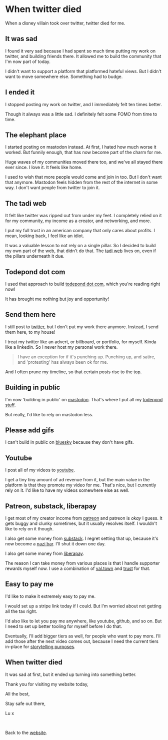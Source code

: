 # When twitter died

When a disney villain took over twitter, twitter died for me.

## It was sad

I found it very sad because I had spent so much time putting my work on twitter, and building friends there. It allowed me to build the community that I'm now part of today.

I didn't want to support a platform that platformed hateful views. But I didn't want to move somewhere else. Something had to budge.

## I ended it

I stopped posting my work on twitter, and I immediately felt ten times better.

Though it always was a little sad. I definitely felt some FOMO from time to time.

## The elephant place

I started posting on mastodon instead. At first, I hated how much worse it worked. But funnily enough, that has now become part of the charm for me.

Huge waves of my communities moved there too, and we've all stayed there ever since. I love it. It feels like home.

I used to wish that more people would come and join in too. But I don't want that anymore. Mastodon feels hidden from the rest of the internet in some way. I don't want people from twitter to join it.

## The tadi web

It felt like twitter was ripped out from under my feet. I completely relied on it for my community, my income as a creator, and networking, and more.

I put my full trust in an american company that only cares about profits. I mean, looking back, I feel like an idiot.

It was a valuable lesson to not rely on a single pillar. So I decided to build my own part of the web, that didn't do that. The [tadi web](https://tadiweb.com) lives on, even if the pillars underneath it due.

## Todepond dot com

I used that approach to build [todepond dot com](/), which you're reading right now!

It has brought me nothing but joy and opportunity!

## Send them here

I still post to [twitter](https://twitter.com/todepond), but I don't put my work there anymore. Instead, I send them here, to my house!

I treat my twitter like an advert, or billboard, or portfolio, for myself. Kinda like a linkedin. So I never host my personal work there.

> I have an exception for if it's punching up. Punching up, and satire, and 'protesting' has always been ok for me.

And I often prune my timeline, so that certain posts rise to the top.

## Building in public

I'm now 'building in public' on [mastodon](https://elk.zone/mas.to/@Todepond). That's where I put all my [todepond stuff](https://www.todepond.com/wikiblogarden/art/todepond/stuff).

But really, I'd like to rely on mastodon less.

## Please add gifs

I can't build in public on [bluesky](https://bsky.app/profile/todepond.com) because they don't have gifs.

## Youtube

I post all of my videos to [youtube](@Todepond).

I get a tiny tiny amount of ad revenue from it, but the main value in the platform is that they promote my video for me. That's nice, but I currently rely on it. I'd like to have my videos somewhere else as well.

## Patreon, substack, liberapay

I get most of my creator income from [patreon](https://patreon.com/TodePond) and patreon is *okay* I guess. It gets buggy and clunky sometimes, but it usually resolves itself. I wouldn't like to rely on it though.

I also get some money from [substack](https://todepond.substack.com). I regret setting that up, because it's now become a [nazi bar](https://www.theatlantic.com/ideas/archive/2023/11/substack-extremism-nazi-white-supremacy-newsletters/676156/). I'll shut it down one day.

I also get some money from [liberapay](https://liberapay.com/TodePond).

The reason I can take money from various places is that I handle supporter rewards myself now. I use a combination of [val.town](https://val.town) and [trust](https://www.todepond.com/wikiblogarden/work/how-i-get-money/trust/) for that.

## Easy to pay me

I'd like to make it extremely easy to pay me.

I would set up a stripe link today if I could. But I'm worried about not getting all the tax right.

I'd also like to let you pay me anywhere, like youtube, github, and so on. But I need to set up better tooling for myself before I do that.

Eventually, I'll add bigger tiers as well, for people who want to pay more. I'll add those after the next video comes out, because I need the current tiers in-place for [storytelling purposes](https://youtube.com/playlist?list=PL9uRa69RF-7wCDlX55WjK7-gEb9nb3UPm&si=50DaUynNT4HbNppn).

## When twitter died

It was sad at first, but it ended up turning into something better.

Thank you for visiting my website today,

All the best,

Stay safe out there,

Lu x


<br>

Back to the [website](/wikiblogarden).
